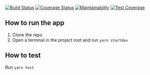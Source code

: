 [![Build Status](https://travis-ci.org/lmuhammad1/wiley.svg?branch=master)](https://travis-ci.org/lmuhammad1/wiley)
[![Coverage Status](https://coveralls.io/repos/github/lmuhammad1/wiley/badge.svg)](https://coveralls.io/github/lmuhammad1/wiley)
[![Maintainability](https://api.codeclimate.com/v1/badges/4d911eb0a26eb780f09b/maintainability)](https://codeclimate.com/github/lmuhammad1/wiley/maintainability)
[![Test Coverage](https://api.codeclimate.com/v1/badges/4d911eb0a26eb780f09b/test_coverage)](https://codeclimate.com/github/lmuhammad1/wiley/test_coverage)

## How to run the app

1. Clone the repo
1. Open a terminal in the project root and run `yarn startdev`

## How to test

Run `yarn test`